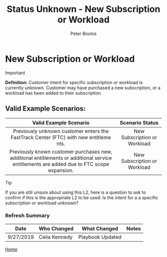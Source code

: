 ﻿---
# required metadata
title: Status Unknown - New Subscription or Workload
description: Status Unknown - New Subscription or Workload
author: Peter Boulos
ms.author: pboulos
manager: pagrim
ms.date: 9/27/2019
ms.topic: partner-playbook 
ms.prod: non-product-specific 
ms.custom: partner-playbook 
ft.audience: partner
ft.owner: pagrim
---

# New Subscription or Workload

> [!IMPORTANT]
> **Definition:** Customer intent for specific subscription or workload is currently unknown. Customer may have purchased a new subscription, or a workload has been added to their subscription.

## Valid Example Scenarios:
| Valid Example Scenario | Scenario Status |
| :--: | :--: |
| Previously unknown customer enters the FastTrack Center (FTC) with new entitleme​nts. | New Subscription or Workload |
| Previously known customer purchases new, additional entitlements or additional service entitlements are added due to FTC scope expansion. | New Subscription or Workload |

> [!TIP]
> If you are still unsure about using this L2, here is a question to ask to confirm if this is the appropriate L2 to be used:​
>    Is the intent for a a specific subscription or workload unknown?​

### Refresh Summary

|Date|Who Changed|What Changed|Notes|
|---------|---------------|----------------------------|-------------|
|9/27/2019| Celia Kennedy| Playbook Updated||

[Home](http://partner-docs.microsoft.com)
